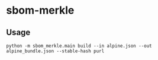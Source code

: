 # sbom-merkle

## Usage 
```
python -m sbom_merkle.main build --in alpine.json --out alpine_bundle.json --stable-hash purl
```
